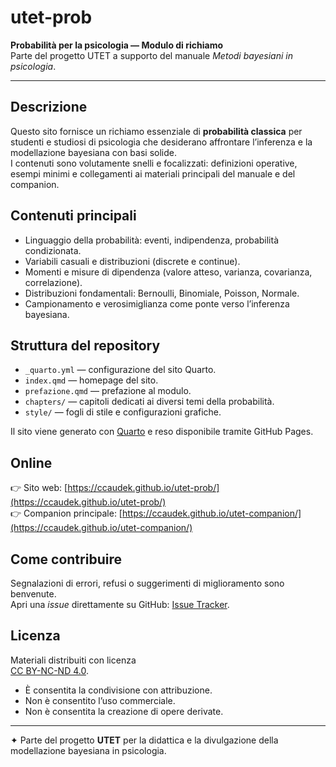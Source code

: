 # utet-prob

**Probabilità per la psicologia — Modulo di richiamo**  
Parte del progetto UTET a supporto del manuale *Metodi bayesiani in psicologia*.

---

## Descrizione

Questo sito fornisce un richiamo essenziale di **probabilità classica** per studenti e studiosi di psicologia che desiderano affrontare l’inferenza e la modellazione bayesiana con basi solide.  
I contenuti sono volutamente snelli e focalizzati: definizioni operative, esempi minimi e collegamenti ai materiali principali del manuale e del companion.

## Contenuti principali

- Linguaggio della probabilità: eventi, indipendenza, probabilità condizionata.  
- Variabili casuali e distribuzioni (discrete e continue).  
- Momenti e misure di dipendenza (valore atteso, varianza, covarianza, correlazione).  
- Distribuzioni fondamentali: Bernoulli, Binomiale, Poisson, Normale.  
- Campionamento e verosimiglianza come ponte verso l’inferenza bayesiana.

## Struttura del repository

- `_quarto.yml` — configurazione del sito Quarto.  
- `index.qmd` — homepage del sito.  
- `prefazione.qmd` — prefazione al modulo.  
- `chapters/` — capitoli dedicati ai diversi temi della probabilità.  
- `style/` — fogli di stile e configurazioni grafiche.  

Il sito viene generato con [Quarto](https://quarto.org/) e reso disponibile tramite GitHub Pages.

## Online

👉 Sito web: [https://ccaudek.github.io/utet-prob/](https://ccaudek.github.io/utet-prob/)  
👉 Companion principale: [https://ccaudek.github.io/utet-companion/](https://ccaudek.github.io/utet-companion/)

## Come contribuire

Segnalazioni di errori, refusi o suggerimenti di miglioramento sono benvenute.  
Apri una *issue* direttamente su GitHub: [Issue Tracker](https://github.com/ccaudek/utet-prob/issues).

## Licenza

Materiali distribuiti con licenza  
[CC BY-NC-ND 4.0](https://creativecommons.org/licenses/by-nc-nd/4.0/deed.it).

- È consentita la condivisione con attribuzione.  
- Non è consentito l’uso commerciale.  
- Non è consentita la creazione di opere derivate.

---

✦ Parte del progetto **UTET** per la didattica e la divulgazione della modellazione bayesiana in psicologia.
